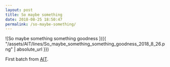 ```yaml
---
layout: post
title: So maybe something
date: 2018-08-25 18:50:47
permalink: /so-maybe-something/ 
---
```



![So maybe something something goodness ]({{ "/assets/AIT/lines/So_maybe_something_something_goodness_2018_8_26.png" | absolute_url }})

First batch from [AIT](https://github.com/jchwenger/AIT).

